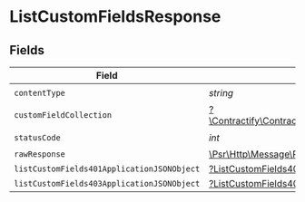 # ListCustomFieldsResponse


## Fields

| Field                                                                                                            | Type                                                                                                             | Required                                                                                                         | Description                                                                                                      |
| ---------------------------------------------------------------------------------------------------------------- | ---------------------------------------------------------------------------------------------------------------- | ---------------------------------------------------------------------------------------------------------------- | ---------------------------------------------------------------------------------------------------------------- |
| `contentType`                                                                                                    | *string*                                                                                                         | :heavy_check_mark:                                                                                               | N/A                                                                                                              |
| `customFieldCollection`                                                                                          | [?\Contractify\ContractifyAPI\Models\Shared\CustomFieldCollection](../../models/shared/CustomFieldCollection.md) | :heavy_minus_sign:                                                                                               | OK                                                                                                               |
| `statusCode`                                                                                                     | *int*                                                                                                            | :heavy_check_mark:                                                                                               | N/A                                                                                                              |
| `rawResponse`                                                                                                    | [\Psr\Http\Message\ResponseInterface](https://www.php-fig.org/psr/psr-7/#33-psrhttpmessageresponseinterface)     | :heavy_minus_sign:                                                                                               | N/A                                                                                                              |
| `listCustomFields401ApplicationJSONObject`                                                                       | [?ListCustomFields401ApplicationJSON](../../models/operations/ListCustomFields401ApplicationJSON.md)             | :heavy_minus_sign:                                                                                               | Unauthenticated                                                                                                  |
| `listCustomFields403ApplicationJSONObject`                                                                       | [?ListCustomFields403ApplicationJSON](../../models/operations/ListCustomFields403ApplicationJSON.md)             | :heavy_minus_sign:                                                                                               | Forbidden                                                                                                        |